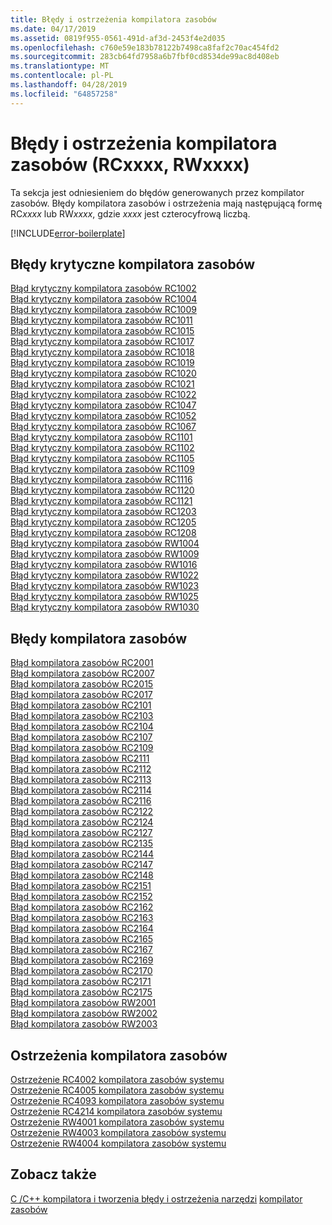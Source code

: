 ```yaml
---
title: Błędy i ostrzeżenia kompilatora zasobów
ms.date: 04/17/2019
ms.assetid: 0819f955-0561-491d-af3d-2453f4e2d035
ms.openlocfilehash: c760e59e183b78122b7498ca8faf2c70ac454fd2
ms.sourcegitcommit: 283cb64fd7958a6b7fbf0cd8534de99ac8d408eb
ms.translationtype: MT
ms.contentlocale: pl-PL
ms.lasthandoff: 04/28/2019
ms.locfileid: "64857258"
---
```

# <a name="resource-compiler-errors-and-warnings-rcxxxx-rwxxxx"></a>Błędy i ostrzeżenia kompilatora zasobów (RCxxxx, RWxxxx)

Ta sekcja jest odniesieniem do błędów generowanych przez kompilator zasobów. Błędy kompilatora zasobów i ostrzeżenia mają następującą formę RC*xxxx* lub RW*xxxx*, gdzie *xxxx* jest czterocyfrową liczbą.

[!INCLUDE[error-boilerplate](../../error-messages/includes/error-boilerplate.md)]

## <a name="resource-compiler-fatal-errors"></a>Błędy krytyczne kompilatora zasobów

[Błąd krytyczny kompilatora zasobów RC1002](resource-compiler-fatal-error-rc1002.md) \
[Błąd krytyczny kompilatora zasobów RC1004](resource-compiler-fatal-error-rc1004.md) \
[Błąd krytyczny kompilatora zasobów RC1009](resource-compiler-fatal-error-rc1009.md) \
[Błąd krytyczny kompilatora zasobów RC1011](resource-compiler-fatal-error-rc1011.md) \
[Błąd krytyczny kompilatora zasobów RC1015](resource-compiler-fatal-error-rc1015.md) \
[Błąd krytyczny kompilatora zasobów RC1017](resource-compiler-fatal-error-rc1017.md) \
[Błąd krytyczny kompilatora zasobów RC1018](resource-compiler-fatal-error-rc1018.md) \
[Błąd krytyczny kompilatora zasobów RC1019](resource-compiler-fatal-error-rc1019.md) \
[Błąd krytyczny kompilatora zasobów RC1020](resource-compiler-fatal-error-rc1020.md) \
[Błąd krytyczny kompilatora zasobów RC1021](resource-compiler-fatal-error-rc1021.md) \
[Błąd krytyczny kompilatora zasobów RC1022](resource-compiler-fatal-error-rc1022.md) \
[Błąd krytyczny kompilatora zasobów RC1047](resource-compiler-fatal-error-rc1047.md) \
[Błąd krytyczny kompilatora zasobów RC1052](resource-compiler-fatal-error-rc1052.md) \
[Błąd krytyczny kompilatora zasobów RC1067](resource-compiler-fatal-error-rc1067.md) \
[Błąd krytyczny kompilatora zasobów RC1101](resource-compiler-fatal-error-rc1101.md) \
[Błąd krytyczny kompilatora zasobów RC1102](resource-compiler-fatal-error-rc1102.md) \
[Błąd krytyczny kompilatora zasobów RC1105](resource-compiler-fatal-error-rc1105.md) \
[Błąd krytyczny kompilatora zasobów RC1109](resource-compiler-fatal-error-rc1109.md) \
[Błąd krytyczny kompilatora zasobów RC1116](resource-compiler-fatal-error-rc1116.md) \
[Błąd krytyczny kompilatora zasobów RC1120](resource-compiler-fatal-error-rc1120.md) \
[Błąd krytyczny kompilatora zasobów RC1121](resource-compiler-fatal-error-rc1121.md) \
[Błąd krytyczny kompilatora zasobów RC1203](resource-compiler-fatal-error-rc1203.md) \
[Błąd krytyczny kompilatora zasobów RC1205](resource-compiler-fatal-error-rc1205.md) \
[Błąd krytyczny kompilatora zasobów RC1208](resource-compiler-fatal-error-rc1208.md) \
[Błąd krytyczny kompilatora zasobów RW1004](resource-compiler-fatal-error-rw1004.md) \
[Błąd krytyczny kompilatora zasobów RW1009](resource-compiler-fatal-error-rw1009.md) \
[Błąd krytyczny kompilatora zasobów RW1016](resource-compiler-fatal-error-rw1016.md) \
[Błąd krytyczny kompilatora zasobów RW1022](resource-compiler-fatal-error-rw1022.md) \
[Błąd krytyczny kompilatora zasobów RW1023](resource-compiler-fatal-error-rw1023.md) \
[Błąd krytyczny kompilatora zasobów RW1025](resource-compiler-fatal-error-rw1025.md) \
[Błąd krytyczny kompilatora zasobów RW1030](resource-compiler-fatal-error-rw1030.md)

## <a name="resource-compiler-errors"></a>Błędy kompilatora zasobów

[Błąd kompilatora zasobów RC2001](resource-compiler-error-rc2001.md) \
[Błąd kompilatora zasobów RC2007](resource-compiler-error-rc2007.md) \
[Błąd kompilatora zasobów RC2015](resource-compiler-error-rc2015.md) \
[Błąd kompilatora zasobów RC2017](resource-compiler-error-rc2017.md) \
[Błąd kompilatora zasobów RC2101](resource-compiler-error-rc2101.md) \
[Błąd kompilatora zasobów RC2103](resource-compiler-error-rc2103.md) \
[Błąd kompilatora zasobów RC2104](resource-compiler-error-rc2104.md) \
[Błąd kompilatora zasobów RC2107](resource-compiler-error-rc2107.md) \
[Błąd kompilatora zasobów RC2109](resource-compiler-error-rc2109.md) \
[Błąd kompilatora zasobów RC2111](resource-compiler-error-rc2111.md) \
[Błąd kompilatora zasobów RC2112](resource-compiler-error-rc2112.md) \
[Błąd kompilatora zasobów RC2113](resource-compiler-error-rc2113.md) \
[Błąd kompilatora zasobów RC2114](resource-compiler-error-rc2114.md) \
[Błąd kompilatora zasobów RC2116](resource-compiler-error-rc2116.md) \
[Błąd kompilatora zasobów RC2122](resource-compiler-error-rc2122.md) \
[Błąd kompilatora zasobów RC2124](resource-compiler-error-rc2124.md) \
[Błąd kompilatora zasobów RC2127](resource-compiler-error-rc2127.md) \
[Błąd kompilatora zasobów RC2135](resource-compiler-error-rc2135.md) \
[Błąd kompilatora zasobów RC2144](resource-compiler-error-rc2144.md) \
[Błąd kompilatora zasobów RC2147](resource-compiler-error-rc2147.md) \
[Błąd kompilatora zasobów RC2148](resource-compiler-error-rc2148.md) \
[Błąd kompilatora zasobów RC2151](resource-compiler-error-rc2151.md) \
[Błąd kompilatora zasobów RC2152](resource-compiler-error-rc2152.md) \
[Błąd kompilatora zasobów RC2162](resource-compiler-error-rc2162.md) \
[Błąd kompilatora zasobów RC2163](resource-compiler-error-rc2163.md) \
[Błąd kompilatora zasobów RC2164](resource-compiler-error-rc2164.md) \
[Błąd kompilatora zasobów RC2165](resource-compiler-error-rc2165.md) \
[Błąd kompilatora zasobów RC2167](resource-compiler-error-rc2167.md) \
[Błąd kompilatora zasobów RC2169](resource-compiler-error-rc2169.md) \
[Błąd kompilatora zasobów RC2170](resource-compiler-error-rc2170.md) \
[Błąd kompilatora zasobów RC2171](resource-compiler-error-rc2171.md) \
[Błąd kompilatora zasobów RC2175](resource-compiler-error-rc2175.md) \
[Błąd kompilatora zasobów RW2001](resource-compiler-error-rw2001.md) \
[Błąd kompilatora zasobów RW2002](resource-compiler-error-rw2002.md) \
[Błąd kompilatora zasobów RW2003](resource-compiler-error-rw2003.md)

## <a name="resource-compiler-warnings"></a>Ostrzeżenia kompilatora zasobów

[Ostrzeżenie RC4002 kompilatora zasobów systemu](resource-compiler-warning-rc4002.md) \
[Ostrzeżenie RC4005 kompilatora zasobów systemu](resource-compiler-warning-rc4005.md) \
[Ostrzeżenie RC4093 kompilatora zasobów systemu](resource-compiler-warning-rc4093.md) \
[Ostrzeżenie RC4214 kompilatora zasobów systemu](resource-compiler-warning-rc4214.md) \
[Ostrzeżenie RW4001 kompilatora zasobów systemu](resource-compiler-warning-rw4001.md) \
[Ostrzeżenie RW4003 kompilatora zasobów systemu](resource-compiler-warning-rw4003.md) \
[Ostrzeżenie RW4004 kompilatora zasobów systemu](resource-compiler-warning-rw4004.md)

## <a name="see-also"></a>Zobacz także

[C /C++ kompilatora i tworzenia błędy i ostrzeżenia narzędzi](../compiler-errors-1/c-cpp-build-errors.md)
[kompilator zasobów](/windows/desktop/menurc/resource-compiler)
